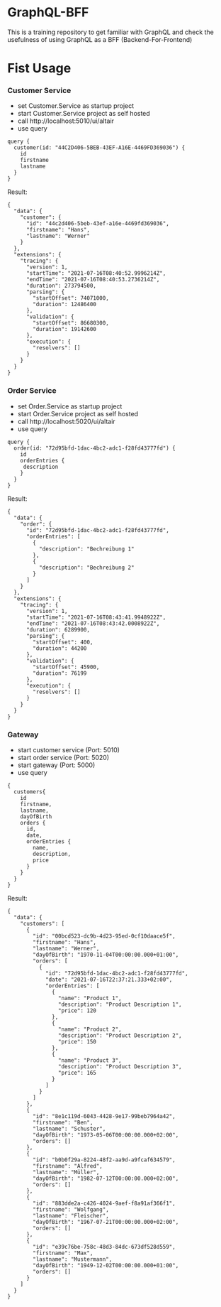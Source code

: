 # GraphQL-BFF
This is a training repository to get familiar with GraphQL and check the usefulness of using GraphQL as a BFF (Backend-For-Frontend)

# Fist Usage 

### Customer Service 

- set Customer.Service as startup project 
- start Customer.Service project as self hosted 
- call http://localhost:5010/ui/altair
- use query 

```
query {
  customer(id: "44C2D406-5BEB-43EF-A16E-4469FD369036") {
    id
    firstname
    lastname
  }
}
```
Result: 
```
{
  "data": {
    "customer": {
      "id": "44c2d406-5beb-43ef-a16e-4469fd369036",
      "firstname": "Hans",
      "lastname": "Werner"
    }
  },
  "extensions": {
    "tracing": {
      "version": 1,
      "startTime": "2021-07-16T08:40:52.9996214Z",
      "endTime": "2021-07-16T08:40:53.2736214Z",
      "duration": 273794500,
      "parsing": {
        "startOffset": 74071000,
        "duration": 12486400
      },
      "validation": {
        "startOffset": 86680300,
        "duration": 19142600
      },
      "execution": {
        "resolvers": []
      }
    }
  }
}

```

### Order Service 

- set Order.Service as startup project 
- start Order.Service project as self hosted 
- call http://localhost:5020/ui/altair
- use query 

```
query {
  order(id: "72d95bfd-1dac-4bc2-adc1-f28fd43777fd") {
    id
    orderEntries {
     description 
    }
  }
}
```

Result:
```
{
  "data": {
    "order": {
      "id": "72d95bfd-1dac-4bc2-adc1-f28fd43777fd",
      "orderEntries": [
        {
          "description": "Bechreibung 1"
        },
        {
          "description": "Bechreibung 2"
        }
      ]
    }
  },
  "extensions": {
    "tracing": {
      "version": 1,
      "startTime": "2021-07-16T08:43:41.9948922Z",
      "endTime": "2021-07-16T08:43:42.0008922Z",
      "duration": 6289900,
      "parsing": {
        "startOffset": 400,
        "duration": 44200
      },
      "validation": {
        "startOffset": 45900,
        "duration": 76199
      },
      "execution": {
        "resolvers": []
      }
    }
  }
}
```

### Gateway
- start customer service (Port: 5010)
- start order service (Port: 5020)
- start gateway (Port: 5000)
- use query 

```
{
  customers{
    id
    firstname,
    lastname,
    dayOfBirth
    orders {
      id,
      date,
      orderEntries {
        name,
        description,
        price
      }
    }
  }
}
```
Result:
```
{
  "data": {
    "customers": [
      {
        "id": "00bcd523-dc9b-4d23-95ed-0cf10daace5f",
        "firstname": "Hans",
        "lastname": "Werner",
        "dayOfBirth": "1970-11-04T00:00:00.000+01:00",
        "orders": [
          {
            "id": "72d95bfd-1dac-4bc2-adc1-f28fd43777fd",
            "date": "2021-07-16T22:37:21.333+02:00",
            "orderEntries": [
              {
                "name": "Product 1",
                "description": "Product Description 1",
                "price": 120
              },
              {
                "name": "Product 2",
                "description": "Product Description 2",
                "price": 150
              },
              {
                "name": "Product 3",
                "description": "Product Description 3",
                "price": 165
              }
            ]
          }
        ]
      },
      {
        "id": "8e1c119d-6043-4428-9e17-99beb7964a42",
        "firstname": "Ben",
        "lastname": "Schuster",
        "dayOfBirth": "1973-05-06T00:00:00.000+02:00",
        "orders": []
      },
      {
        "id": "b0b0f29a-8224-48f2-aa9d-a9fcaf634579",
        "firstname": "Alfred",
        "lastname": "Müller",
        "dayOfBirth": "1982-07-12T00:00:00.000+02:00",
        "orders": []
      },
      {
        "id": "883dde2a-c426-4024-9aef-f8a91af366f1",
        "firstname": "Wolfgang",
        "lastname": "Fleischer",
        "dayOfBirth": "1967-07-21T00:00:00.000+02:00",
        "orders": []
      },
      {
        "id": "e39c76be-758c-48d3-84dc-673df528d559",
        "firstname": "Max",
        "lastname": "Mustermann",
        "dayOfBirth": "1949-12-02T00:00:00.000+01:00",
        "orders": []
      }
    ]
  }
}
```
